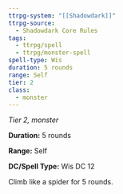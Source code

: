 ```yaml
---
ttrpg-system: "[[Shadowdark]]"
ttrpg-source:
  - Shadowdark Core Rules
tags:
  - ttrpg/spell
  - ttrpg/monster-spell
spell-type: Wis
duration: 5 rounds
range: Self
tier: 2
class:
  - monster
---
```

*Tier 2, monster*

**Duration:** 5 rounds

**Range:** Self

**DC/Spell Type:** Wis DC 12

Climb like a spider for 5 rounds. 
